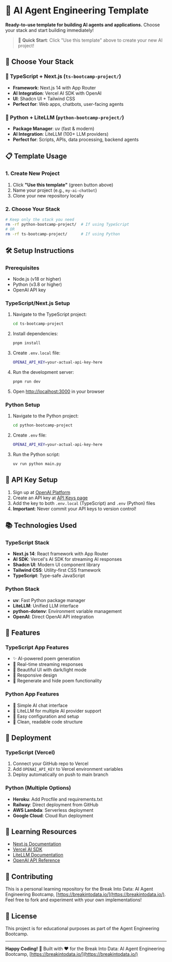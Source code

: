 # 🤖 AI Agent Engineering Template

**Ready-to-use template for building AI agents and applications.** Choose your stack and start building immediately!

> 🚀 **Quick Start**: Click "Use this template" above to create your new AI project!

## 🎯 Choose Your Stack

### 🚀 TypeScript + Next.js (`ts-bootcamp-project/`)
- **Framework**: Next.js 14 with App Router
- **AI Integration**: Vercel AI SDK with OpenAI
- **UI**: Shadcn UI + Tailwind CSS
- **Perfect for**: Web apps, chatbots, user-facing agents

### 🐍 Python + LiteLLM (`python-bootcamp-project/`)
- **Package Manager**: uv (fast & modern)
- **AI Integration**: LiteLLM (100+ LLM providers)
- **Perfect for**: Scripts, APIs, data processing, backend agents

## 📋 Template Usage

### 1. Create New Project
1. Click **"Use this template"** (green button above)
2. Name your project (e.g., `my-ai-chatbot`)
3. Clone your new repository locally

### 2. Choose Your Stack
```bash
# Keep only the stack you need
rm -rf python-bootcamp-project/  # If using TypeScript
# OR
rm -rf ts-bootcamp-project/      # If using Python
```

## 🛠️ Setup Instructions

### Prerequisites
- Node.js (v18 or higher)
- Python (v3.8 or higher)
- OpenAI API key

### TypeScript/Next.js Setup

1. Navigate to the TypeScript project:
   ```bash
   cd ts-bootcamp-project
   ```

2. Install dependencies:
   ```bash
   pnpm install
   ```

3. Create `.env.local` file:
   ```bash
   OPENAI_API_KEY=your-actual-api-key-here
   ```

4. Run the development server:
   ```bash
   pnpm run dev
   ```

5. Open [http://localhost:3000](http://localhost:3000) in your browser

### Python Setup

1. Navigate to the Python project:
   ```bash
   cd python-bootcamp-project
   ```

2. Create `.env` file:
   ```bash
   OPENAI_API_KEY=your-actual-api-key-here
   ```

3. Run the Python script:
   ```bash
   uv run python main.py
   ```

## 🔑 API Key Setup

1. Sign up at [OpenAI Platform](https://platform.openai.com/)
2. Create an API key at [API Keys page](https://platform.openai.com/api-keys)
3. Add the key to both `.env.local` (TypeScript) and `.env` (Python) files
4. **Important**: Never commit your API keys to version control!

## 📚 Technologies Used

### TypeScript Stack
- **Next.js 14**: React framework with App Router
- **AI SDK**: Vercel's AI SDK for streaming AI responses
- **Shadcn UI**: Modern UI component library
- **Tailwind CSS**: Utility-first CSS framework
- **TypeScript**: Type-safe JavaScript

### Python Stack
- **uv**: Fast Python package manager
- **LiteLLM**: Unified LLM interface
- **python-dotenv**: Environment variable management
- **OpenAI**: Direct OpenAI API integration

## 🎯 Features

### TypeScript App Features
- ✨ AI-powered poem generation
- 🔄 Real-time streaming responses
- 🎨 Beautiful UI with dark/light mode
- 📱 Responsive design
- 🔄 Regenerate and hide poem functionality

### Python App Features
- 🤖 Simple AI chat interface
- 🔗 LiteLLM for multiple AI provider support
- 🔧 Easy configuration and setup
- 📝 Clean, readable code structure

## 🚀 Deployment

### TypeScript (Vercel)
1. Connect your GitHub repo to Vercel
2. Add `OPENAI_API_KEY` to Vercel environment variables
3. Deploy automatically on push to main branch

### Python (Multiple Options)
- **Heroku**: Add Procfile and requirements.txt
- **Railway**: Direct deployment from GitHub
- **AWS Lambda**: Serverless deployment
- **Google Cloud**: Cloud Run deployment

## 📖 Learning Resources

- [Next.js Documentation](https://nextjs.org/docs)
- [Vercel AI SDK](https://sdk.vercel.ai/)
- [LiteLLM Documentation](https://docs.litellm.ai/)
- [OpenAI API Reference](https://platform.openai.com/docs/api-reference)

## 🤝 Contributing

This is a personal learning repository for the Break Into Data: AI Agent Engineering Bootcamp, [https://breakintodata.io/](https://breakintodata.io/). Feel free to fork and experiment with your own implementations!

## 📄 License

This project is for educational purposes as part of the Agent Engineering Bootcamp.

---

**Happy Coding!** 🎉 Built with ❤️ for the Break Into Data: AI Agent Engineering Bootcamp, [https://breakintodata.io/](https://breakintodata.io/)
